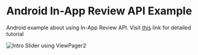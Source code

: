 Android In-App Review API Example
===================
Android example about using In-App Review API. Visit [this](https://www.androidhive.info/2020/09/android-rate-app-using-google-app-review-api/) link for detailed tutorial

![Intro Slider using ViewPager2](https://www.androidhive.info/wp-content/uploads/2020/09/android-in-app-review-app-example.jpg)
